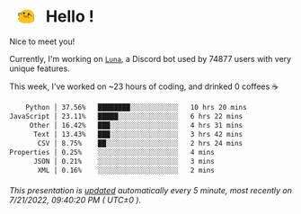 <h1>   <img src="./spoinky.gif" style="vertical-align:middle;" width="30px">   Hello ! </h1>

Nice to meet you!

Currently, I'm working on <a href='https://github.com/Asgarrrr/Luna'>`Luna`</a>, a Discord bot used by 74877 users with very unique features.

This week, I've worked on ~23 hours of coding, and drinked 0 coffees ☕

```
    Python │ 37.56%   ████████░░░░░░░░░░░░   10 hrs 20 mins
JavaScript │ 23.11%   █████░░░░░░░░░░░░░░░   6 hrs 22 mins
     Other │ 16.42%   ███░░░░░░░░░░░░░░░░░   4 hrs 31 mins
      Text │ 13.43%   ███░░░░░░░░░░░░░░░░░   3 hrs 42 mins
       CSV │ 8.75%    ██░░░░░░░░░░░░░░░░░░   2 hrs 24 mins
Properties │ 0.25%    ░░░░░░░░░░░░░░░░░░░░   4 mins
      JSON │ 0.21%    ░░░░░░░░░░░░░░░░░░░░   3 mins
       XML │ 0.16%    ░░░░░░░░░░░░░░░░░░░░   2 mins
```

###### This presentation is [updated](https://github.com/Asgarrrr) automatically every 5 minute, most recently on 7/21/2022, 09:40:20 PM ( UTC±0 ).